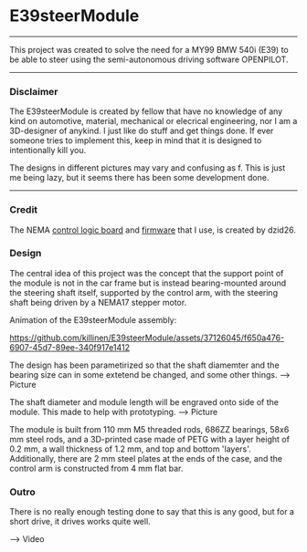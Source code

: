 # E39steerModule
---

This project was created to solve the need for a MY99 BMW 540i (E39) to be able to steer using the semi-autonomous driving software OPENPILOT.

---

### Disclaimer

The E39steerModule is created by fellow that have no knowledge of any kind on automotive, material, mechanical or elecrical engineering, nor I am a 3D-designer of anykind. I just like do stuff and get things done. If ever someone tries to implement this, keep in mind that it is designed to intentionally kill you.

The designs in different pictures may vary and confusing as f. This is just me being lazy, but it seems there has been some development done.

---

### Credit

The NEMA [control logic board](https://github.com/dzid26/StepperServo-hardware) and [firmware](https://github.com/dzid26/StepperServoCAN) that I use, is created by dzid26.


### Design

The central idea of this project was the concept that the support point of the module is not in the car frame but is instead bearing-mounted around the steering shaft itself, supported by the control arm, with the steering shaft being driven by a NEMA17 stepper motor.

Animation of the E39steerModule assembly:

https://github.com/killinen/E39steerModule/assets/37126045/f650a476-6907-45d7-89ee-340f917e1412



The design has been parametirized so that the shaft diamemter and the bearing size can in some extetend be changed, and some other things.
--> Picture


The shaft diameter and module length will be engraved onto side of the module. This made to help with prototyping.
-->  Picture

The module is built from 110 mm M5 threaded rods, 686ZZ bearings, 58x6 mm steel rods, and a 3D-printed case made of PETG with a layer height of 0.2 mm, a wall thickness of 1.2 mm, and top and bottom 'layers'. Additionally, there are 2 mm steel plates at the ends of the case, and the control arm is constructed from 4 mm flat bar.

### Outro

There is no really enough testing done to say that this is any good, but for a short drive, it drives works quite well.

--> Video
